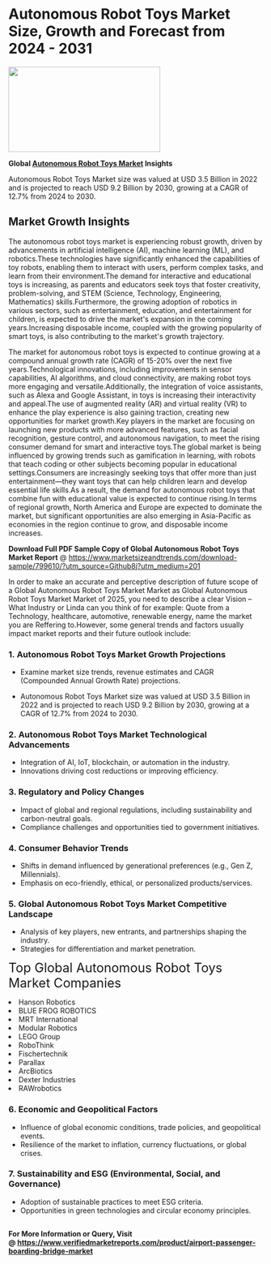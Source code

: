 <H1>Autonomous Robot Toys Market Size, Growth and Forecast from 2024 - 2031</H1><img class="aligncenter size-medium wp-image-584254" src="https://thirdeyenews.in/wp-content/uploads/2024/09/Global-Market-Research-300x168.jpeg" alt="" width="300" height="168" /><p><strong>Global&nbsp;<a href="https://www.marketsizeandtrends.com/download-sample/799610/?utm_source=Github8j?utm_medium=201">Autonomous Robot Toys Market</a> Insights</strong></p><p>Autonomous Robot Toys Market size was valued at USD 3.5 Billion in 2022 and is projected to reach USD 9.2 Billion by 2030, growing at a CAGR of 12.7% from 2024 to 2030.</p><p><h2>Market Growth Insights</h2> <p>The autonomous robot toys market is experiencing robust growth, driven by advancements in artificial intelligence (AI), machine learning (ML), and robotics.These technologies have significantly enhanced the capabilities of toy robots, enabling them to interact with users, perform complex tasks, and learn from their environment.The demand for interactive and educational toys is increasing, as parents and educators seek toys that foster creativity, problem-solving, and STEM (Science, Technology, Engineering, Mathematics) skills.Furthermore, the growing adoption of robotics in various sectors, such as entertainment, education, and entertainment for children, is expected to drive the market's expansion in the coming years.Increasing disposable income, coupled with the growing popularity of smart toys, is also contributing to the market's growth trajectory.</p> <p>The market for autonomous robot toys is expected to continue growing at a compound annual growth rate (CAGR) of 15-20% over the next five years.Technological innovations, including improvements in sensor capabilities, AI algorithms, and cloud connectivity, are making robot toys more engaging and versatile.Additionally, the integration of voice assistants, such as Alexa and Google Assistant, in toys is increasing their interactivity and appeal.The use of augmented reality (AR) and virtual reality (VR) to enhance the play experience is also gaining traction, creating new opportunities for market growth.Key players in the market are focusing on launching new products with more advanced features, such as facial recognition, gesture control, and autonomous navigation, to meet the rising consumer demand for smart and interactive toys.The global market is being influenced by growing trends such as gamification in learning, with robots that teach coding or other subjects becoming popular in educational settings.Consumers are increasingly seeking toys that offer more than just entertainment—they want toys that can help children learn and develop essential life skills.As a result, the demand for autonomous robot toys that combine fun with educational value is expected to continue rising.In terms of regional growth, North America and Europe are expected to dominate the market, but significant opportunities are also emerging in Asia-Pacific as economies in the region continue to grow, and disposable income increases.<p><span class=""><strong>Download Full PDF Sample Copy of Global Autonomous Robot Toys Market Report</strong> @ <a href="https://www.marketsizeandtrends.com/download-sample/799610/?utm_source=Github8j?utm_medium=201" target="_blank">https://www.marketsizeandtrends.com/download-sample/799610/?utm_source=Github8j?utm_medium=201</a></span></p><p>In order to make an accurate and perceptive description of future scope of a Global&nbsp;Autonomous Robot Toys Market Market as Global&nbsp;Autonomous Robot Toys Market Market of 2025, you need to describe a clear Vision &ndash; What Industry or Linda can you think of for example: Quote from a Technology, healthcare, automotive, renewable energy, name the market you are Reffering to.However, some general trends and factors usually impact market reports and their future outlook include:</p><h3>1.&nbsp;<strong>Autonomous Robot Toys Market Growth Projections</strong></h3><ul><li>Examine market size trends, revenue estimates and CAGR (Compounded Annual Growth Rate) projections.</li><li><p>Autonomous Robot Toys Market size was valued at USD 3.5 Billion in 2022 and is projected to reach USD 9.2 Billion by 2030, growing at a CAGR of 12.7% from 2024 to 2030.</p></li></ul><h3>2.&nbsp;<strong>Autonomous Robot Toys Market Technological Advancements</strong></h3><ul><li>Integration of AI, IoT, blockchain, or automation in the industry.</li><li>Innovations driving cost reductions or improving efficiency.</li></ul><h3>3.&nbsp;<strong>Regulatory and Policy Changes</strong></h3><ul><li>Impact of global and regional regulations, including sustainability and carbon-neutral goals.</li><li>Compliance challenges and opportunities tied to government initiatives.</li></ul><h3>4.&nbsp;<strong>Consumer Behavior Trends</strong></h3><ul><li>Shifts in demand influenced by generational preferences (e.g., Gen Z, Millennials).</li><li>Emphasis on eco-friendly, ethical, or personalized products/services.</li></ul><h3>5.&nbsp;<strong>Global Autonomous Robot Toys Market Competitive Landscape</strong></h3><ul><li>Analysis of key players, new entrants, and partnerships shaping the industry.</li><li>Strategies for differentiation and market penetration.</li></ul><p data-pm-slice="1 1 []"><span style="color: inherit; font-family: inherit; font-size: 25px;">Top Global Autonomous Robot Toys Market Companies</span></p><div class="" data-test-id=""><p><li>Hanson Robotics</li><li> BLUE FROG ROBOTICS</li><li> MRT International</li><li> Modular Robotics</li><li> LEGO Group</li><li> RoboThink</li><li> Fischertechnik</li><li> Parallax</li><li> ArcBiotics</li><li> Dexter Industries</li><li> RAWrobotics</li></p></div><h3>6.&nbsp;<strong>Economic and Geopolitical Factors</strong></h3><ul><li>Influence of global economic conditions, trade policies, and geopolitical events.</li><li>Resilience of the market to inflation, currency fluctuations, or global crises.</li></ul><h3>7.&nbsp;<strong>Sustainability and ESG (Environmental, Social, and Governance)</strong></h3><ul><li>Adoption of sustainable practices to meet ESG criteria.</li><li>Opportunities in green technologies and circular economy principles.</li></ul><h2><strong style="font-size: 14px;">For More Information or Query, Visit @&nbsp;</strong><a style="background-color: #ffffff; font-size: 14px;" href="https://www.marketsizeandtrends.com/report/autonomous-robot-toys-market/" target="_blank">https://www.verifiedmarketreports.com/product/airport-passenger-boarding-bridge-market</a></h2>